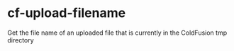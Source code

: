 # cf-upload-filename
Get the file name of an uploaded file that is currently in the ColdFusion tmp directory
